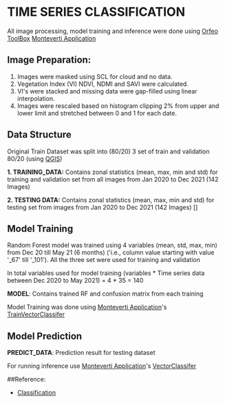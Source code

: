 # TIME SERIES CLASSIFICATION

All image processing, model training and inference were done using
[Orfeo ToolBox](orfeo-toolbox.org) 
[Monteverti Application](orfeo-toolbox.org/CookBook/Monteverdi.html)

## Image Preparation:
1. Images were masked using SCL for cloud and no data.
2. Vegetation Index (VI) NDVI, NDMI and SAVI were calculated.
3. VI's were stacked and missing data were gap-filled 
   using linear interpolation.
4. Images were rescaled based on histogram clipping 2% from upper and lower limit
and stretched between 0 and 1 for each date.
   


## Data Structure
Original Train Dataset was split into (80/20) 3 set of train and validation 80/20 (using [QGIS](https://qgis.org/en/site/))

**1. TRAINING_DATA:** Contains zonal statistics (mean, max, min and std) for 
training and validation set from all images from Jan 2020 to Dec 2021 (142 Images)

**2. TESTING DATA:** Contains zonal statistics (mean, max, min and std) for testing
set from images from Jan 2020 to Dec 2021 (142 Images) []

## Model Training

Random Forest model was trained using 4 variables (mean, std, max, min) from 
Dec 20 till May 21 (6 months) ('i.e., column value starting with value '_67' till '_101'). 
All the three set were used for training and validation

In total variables used for model training 
(variables * Time series data between Dec 2020 to May 2021) 
= 4 * 35 = 140

**MODEL**: Contains trained RF and confusion matrix from each training

Model Training was done using [Monteverti Application](orfeo-toolbox.org/CookBook/Monteverdi.html)'s
[TrainVectorClassifer](https://www.orfeo-toolbox.org/CookBook/Applications/app_TrainVectorClassifier.html#trainvectorclassifier)

## Model Prediction

**PREDICT_DATA**: Prediction result for testing dataset

For running inference use [Monteverti Application](orfeo-toolbox.org/CookBook/Monteverdi.html)'s
[VectorClassifer](https://www.orfeo-toolbox.org/CookBook/Applications/app_VectorClassifier.html)

##Reference: 
- [Classification](https://www.orfeo-toolbox.org/CookBook/recipes/pbclassif.html)






